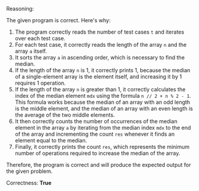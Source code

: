 Reasoning:

The given program is correct. Here's why:

1. The program correctly reads the number of test cases `t` and iterates over each test case.
2. For each test case, it correctly reads the length of the array `n` and the array `a` itself.
3. It sorts the array `a` in ascending order, which is necessary to find the median.
4. If the length of the array `n` is 1, it correctly prints 1, because the median of a single-element array is the element itself, and increasing it by 1 requires 1 operation.
5. If the length of the array `n` is greater than 1, it correctly calculates the index of the median element `mdx` using the formula `n // 2 + n % 2 - 1`. This formula works because the median of an array with an odd length is the middle element, and the median of an array with an even length is the average of the two middle elements.
6. It then correctly counts the number of occurrences of the median element in the array `a` by iterating from the median index `mdx` to the end of the array and incrementing the count `res` whenever it finds an element equal to the median.
7. Finally, it correctly prints the count `res`, which represents the minimum number of operations required to increase the median of the array.

Therefore, the program is correct and will produce the expected output for the given problem.

Correctness: **True**